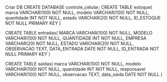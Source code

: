 Criar DB
CREATE DATABASE controle_celular;
CREATE TABLE estoque(
marca VARCHAR(100) NOT NULL,
modelo VARCHAR(100) NOT NULL,
quantidade INT NOT NULL,
estado VARCHAR(20) NOT NULL,
ID_ESTOQUE NOT NULL PRIMARY KEY
)

CREATE TABLE entradas(
MARCA VARCHAR(100) NOT NULL,
MODELO VARCHAR(100) NOT NULL,
QUANTIDADE INT NOT NULL,
EMPRESA VARCHAR(20) NOT NULL,
ESTADO VARCHAR(20) NOT NULL,
OBSERVACAO TEXT,
DATA_ENTRADA DATE NOT NULL,
ID_ENTRADA NOT NULL PRIMARY KEY
)

CREATE TABLE saidas(
marca VARCHAR(100) NOT NULL,
modelo VARCHAR(100) NOT NULL,
quantidade INT NOT NULL,
responsavel VARCHAR(100) NOT NULL,
observacao TEXT,
data_saida DATE NOT NULL
)

